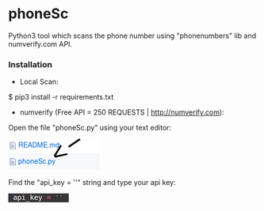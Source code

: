 # phoneSc
Python3 tool which scans the phone number using "phonenumbers" lib and numverify.com API.

### Installation
- Local Scan:

$ pip3 install -r requirements.txt

- numverify (Free API = 250 REQUESTS | http://numverify.com):

Open the file "phoneSc.py" using your text editor:

![](screenshots/nvinstallation.png)

Find the "api_key = ''" string and type your api key:

![](screenshots/nvapi.png)
